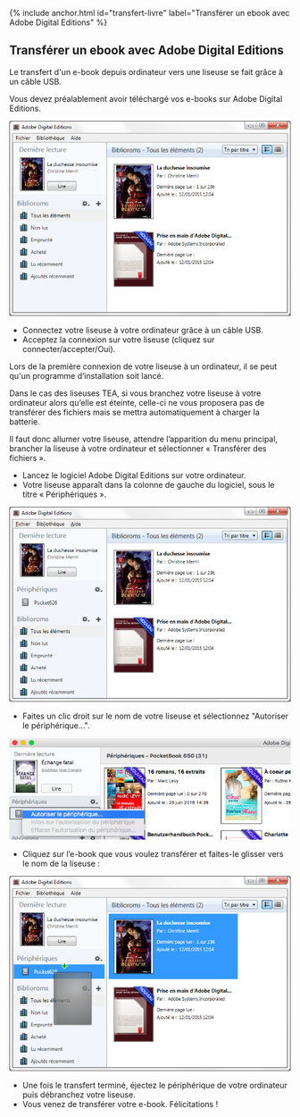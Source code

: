 
{% include anchor.html id="transfert-livre" label="Transférer un ebook avec Adobe Digital Editions" %}

## Transférer un ebook avec Adobe Digital Editions

Le transfert d'un e-book depuis ordinateur vers une liseuse se fait grâce à un câble USB.

Vous devez préalablement avoir téléchargé vos e-books sur Adobe Digital Editions.

![](/images/transferer-ordinateur-liseuse-1.png)

* Connectez votre liseuse à votre ordinateur grâce à un câble USB.
* Acceptez la connexion sur votre liseuse (cliquez sur connecter/accepter/Oui).

<div class="warningtip">
    <p>Lors de la première connexion de votre liseuse à un ordinateur, il se peut qu'un programme d’installation soit lancé.</p>
    <p>Dans le cas des liseuses TEA, si vous branchez votre liseuse à votre ordinateur alors qu’elle est éteinte, celle-ci ne vous proposera pas de transférer des fichiers mais se mettra automatiquement à charger la batterie.</p>
    <p>Il faut donc allumer votre liseuse, attendre l’apparition du menu principal, brancher la liseuse à votre ordinateur et sélectionner « Transférer des fichiers ».</p>
</div>

* Lancez le logiciel Adobe Digital Editions sur votre ordinateur. 
* Votre liseuse apparaît dans la colonne de gauche du logiciel, sous le titre « Périphériques ». 

![](/images/transferer-ordinateur-liseuse-2.png)

* Faites un clic droit sur le nom de votre liseuse et sélectionnez "Autoriser le périphérique...".

![](/images/transferer-ordinateur-liseuse-4.png)

* Cliquez sur l’e-book que vous voulez transférer et faites-le glisser vers le nom de la liseuse : 

![](/images/transferer-ordinateur-liseuse-3.png)

* Une fois le transfert terminé, éjectez le périphérique de votre ordinateur puis débranchez votre liseuse. 
* Vous venez de transférer votre e-book. Félicitations !
